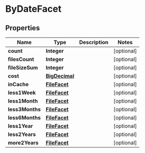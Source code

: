 

# ByDateFacet

## Properties

Name | Type | Description | Notes
------------ | ------------- | ------------- | -------------
**count** | **Integer** |  |  [optional]
**filesCount** | **Integer** |  |  [optional]
**fileSizeSum** | **Integer** |  |  [optional]
**cost** | [**BigDecimal**](BigDecimal.md) |  |  [optional]
**inCache** | [**FileFacet**](FileFacet.md) |  |  [optional]
**less1Week** | [**FileFacet**](FileFacet.md) |  |  [optional]
**less1Month** | [**FileFacet**](FileFacet.md) |  |  [optional]
**less3Months** | [**FileFacet**](FileFacet.md) |  |  [optional]
**less6Months** | [**FileFacet**](FileFacet.md) |  |  [optional]
**less1Year** | [**FileFacet**](FileFacet.md) |  |  [optional]
**less2Years** | [**FileFacet**](FileFacet.md) |  |  [optional]
**more2Years** | [**FileFacet**](FileFacet.md) |  |  [optional]



